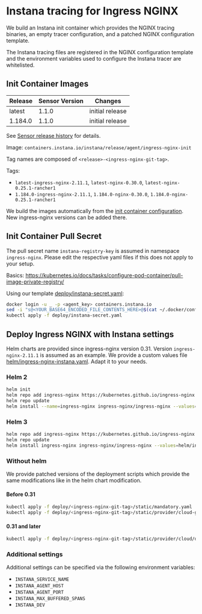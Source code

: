 # Instana tracing for Ingress NGINX

We build an Instana init container which provides the NGINX tracing binaries, an empty tracer configuration, and a patched NGINX configuration template.

The Instana tracing files are registered in the NGINX configuration template and the environment variables used to configure the Instana tracer are whitelisted.

## Init Container Images

| Release | Sensor Version | Changes |
| ------- | -------------- | ------- |
| latest  | 1.1.0 | initial release  |
| 1.184.0 | 1.1.0 | initial release  |

See [Sensor release history](https://github.com/instana/nginx-tracing#release-history) for details.

Image: `containers.instana.io/instana/release/agent/ingress-nginx-init`

Tag names are composed of `<release>-<ingress-nginx-git-tag>`.

Tags:
* `latest-ingress-nginx-2.11.1`, `latest-nginx-0.30.0`, `latest-nginx-0.25.1-rancher1`
* `1.184.0-ingress-nginx-2.11.1`, `1.184.0-nginx-0.30.0`, `1.184.0-nginx-0.25.1-rancher1`

We build the images automatically from the [init container configuration](build/init-container-config). New ingress-nginx versions can be added there.

## Init Container Pull Secret

The pull secret name `instana-registry-key` is assumed in namespace `ingress-nginx`. Please edit the respective yaml files if this does not apply to your setup.

Basics: https://kubernetes.io/docs/tasks/configure-pod-container/pull-image-private-registry/

Using our template [deploy/instana-secret.yaml](deploy/instana-secret.yaml):
```sh
docker login -u _ -p <agent_key> containers.instana.io
sed -i "s@<YOUR_BASE64_ENCODED_FILE_CONTENTS_HERE>@$(cat ~/.docker/config.json | base64 --wrap=0)@g" deploy/instana-secret.yaml
kubectl apply -f deploy/instana-secret.yaml
```

## Deploy Ingress NGINX with Instana settings

Helm charts are provided since ingress-nginx version 0.31. Version `ingress-nginx-2.11.1` is assumed as an example.
We provide a custom values file [helm/ingress-nginx-instana.yaml](helm/ingress-nginx-instana.yaml). Adapt it to your needs.

### Helm 2

```sh
helm init
helm repo add ingress-nginx https://kubernetes.github.io/ingress-nginx
helm repo update
helm install --name=ingress-nginx ingress-nginx/ingress-nginx --values=helm/ingress-nginx-instana.yaml --namespace=ingress-nginx --version=2.11.1
```

### Helm 3

```sh
helm repo add ingress-nginx https://kubernetes.github.io/ingress-nginx
helm repo update
helm install ingress-nginx ingress-nginx/ingress-nginx --values=helm/ingress-nginx-instana.yaml --namespace=ingress-nginx --version=2.11.1
```

### Without helm

We provide patched versions of the deployment scripts which provide the same modifications like in the helm chart modification.

#### Before 0.31

```sh
kubectl apply -f deploy/<ingress-nginx-git-tag>/static/mandatory.yaml
kubectl apply -f deploy/<ingress-nginx-git-tag>/static/provider/cloud-generic.yaml
```

#### 0.31 and later

```sh
kubectl apply -f deploy/<ingress-nginx-git-tag>/static/provider/cloud/deploy.yaml
```

### Additional settings

Additional settings can be specified via the following environment variables:

* `INSTANA_SERVICE_NAME`
* `INSTANA_AGENT_HOST`
* `INSTANA_AGENT_PORT`
* `INSTANA_MAX_BUFFERED_SPANS`
* `INSTANA_DEV`